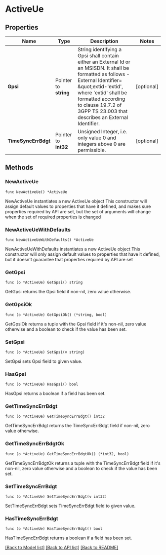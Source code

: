 # ActiveUe

## Properties

Name | Type | Description | Notes
------------ | ------------- | ------------- | -------------
**Gpsi** | Pointer to **string** | String identifying a Gpsi shall contain either an External Id or an MSISDN.  It shall be formatted as follows -External Identifier&#x3D; \&quot;extid-&#39;extid&#39;, where &#39;extid&#39;  shall be formatted according to clause 19.7.2 of 3GPP TS 23.003 that describes an  External Identifier.   | [optional] 
**TimeSyncErrBdgt** | Pointer to **int32** | Unsigned Integer, i.e. only value 0 and integers above 0 are permissible. | [optional] 

## Methods

### NewActiveUe

`func NewActiveUe() *ActiveUe`

NewActiveUe instantiates a new ActiveUe object
This constructor will assign default values to properties that have it defined,
and makes sure properties required by API are set, but the set of arguments
will change when the set of required properties is changed

### NewActiveUeWithDefaults

`func NewActiveUeWithDefaults() *ActiveUe`

NewActiveUeWithDefaults instantiates a new ActiveUe object
This constructor will only assign default values to properties that have it defined,
but it doesn't guarantee that properties required by API are set

### GetGpsi

`func (o *ActiveUe) GetGpsi() string`

GetGpsi returns the Gpsi field if non-nil, zero value otherwise.

### GetGpsiOk

`func (o *ActiveUe) GetGpsiOk() (*string, bool)`

GetGpsiOk returns a tuple with the Gpsi field if it's non-nil, zero value otherwise
and a boolean to check if the value has been set.

### SetGpsi

`func (o *ActiveUe) SetGpsi(v string)`

SetGpsi sets Gpsi field to given value.

### HasGpsi

`func (o *ActiveUe) HasGpsi() bool`

HasGpsi returns a boolean if a field has been set.

### GetTimeSyncErrBdgt

`func (o *ActiveUe) GetTimeSyncErrBdgt() int32`

GetTimeSyncErrBdgt returns the TimeSyncErrBdgt field if non-nil, zero value otherwise.

### GetTimeSyncErrBdgtOk

`func (o *ActiveUe) GetTimeSyncErrBdgtOk() (*int32, bool)`

GetTimeSyncErrBdgtOk returns a tuple with the TimeSyncErrBdgt field if it's non-nil, zero value otherwise
and a boolean to check if the value has been set.

### SetTimeSyncErrBdgt

`func (o *ActiveUe) SetTimeSyncErrBdgt(v int32)`

SetTimeSyncErrBdgt sets TimeSyncErrBdgt field to given value.

### HasTimeSyncErrBdgt

`func (o *ActiveUe) HasTimeSyncErrBdgt() bool`

HasTimeSyncErrBdgt returns a boolean if a field has been set.


[[Back to Model list]](../README.md#documentation-for-models) [[Back to API list]](../README.md#documentation-for-api-endpoints) [[Back to README]](../README.md)


